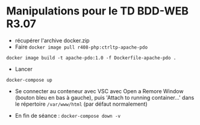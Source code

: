 # Manipulations pour le TD BDD-WEB R3.07

* récupérer l'archive docker.zip
* Faire
 `docker image pull r408-php:ctrltp-apache-pdo`

 `docker image build -t apache-pdo:1.0 -f Dockerfile-apache-pdo .`

* Lancer

`docker-compose up`

* Se connecter au conteneur avec VSC avec Open a Remore Window (bouton bleu en bas à gauche), puis 'Attach to running container...' dans le répertoire `/var/www/html` (par défaut normalement)

* En fin de séance :
`docker-compose down -v`
